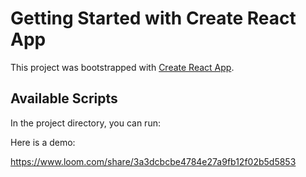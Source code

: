 # Getting Started with Create React App

This project was bootstrapped with [Create React App](https://github.com/facebook/create-react-app).

## Available Scripts

In the project directory, you can run:

Here is a demo:

https://www.loom.com/share/3a3dcbcbe4784e27a9fb12f02b5d5853
